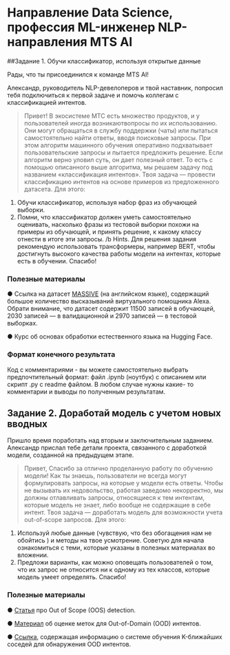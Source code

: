 # Направление Data Science, профессия ML-инженер NLP-направления MTS AI
##Задание 1. Обучи классификатор, используя открытые данные

Рады, что ты присоединился к команде MTS AI!

Александр, руководитель NLP-девелоперов и твой наставник, попросил тебя подключиться к первой задаче и помочь коллегам с классификацией интентов.

> Привет! В экосистеме МТС есть множество продуктов, и у пользователей иногда возникаютвопросы по их использованию. Они могут обращаться в службу поддержки (чаты) или пытаться самостоятельно найти ответы, вводя поисковые запросы. При этом алгоритм машинного обучения оперативно подхватывает пользовательские запросы и пытается предложить решение. Если алгоритм верно уловил суть, он дает полезный ответ. То есть с помощью описанного выше алгоритма, мы решаем задачу под названием «классификация интентов».
Твоя задача — провести классификацию интентов на основе примеров из предложенного датасета.
Для этого:
1. Обучи классификатор, используя набор фраз из обучающей выборки.
2. Помни, что классификатор должен уметь самостоятельно оценивать, насколько фразы из тестовой выборки похожи на примеры из обучающей, и принять решение, к какому классу отнести в итоге эти запросы.
/b Hints. Для решения задания рекомендую использовать трансформеры, например BERT, чтобы достигнуть высокого качества работы модели на интентах, которые есть в обучении. Спасибо!


### Полезные материалы
● Ссылка на датасет [MASSIVE](https://huggingface.co/datasets/AmazonScience/massive/viewer/en-US/train) (на английском языке), содержащий большое
количество высказываний виртуального помощника Alexa. Обрати внимание, что
датасет содержит 11500 записей в обучающей, 2030 записей — в валидационной и
2970 записей — в тестовой выборках.

● Курс об основах обработки естественного языка на Hugging Face.

### Формат конечного результата
Код с комментариями - вы можете самостоятельно выбрать предпочтительный формат: файл
.ipynb (ноутбук) с описанием или скрипт .py с readme файлом. В любом случае нужны какие-
то комментарии и выводы по полученным результатам.



## Задание 2. Доработай модель с учетом новых вводных
Пришло время поработать над вторым и заключительным заданием. Александр прислал тебе
детали проекта, связанного с доработкой модели, созданной на предыдущем этапе.
>Привет,
Спасибо за отлично проделанную работу по обучению модели!
Как ты знаешь, пользователи не всегда могут формулировать запросы, на которые у
модели есть ответы. Чтобы не вызывать их недовольство, работая заведомо некорректно,
мы должны отлавливать запросы, относящиеся к тем интентам, которые модель не знает,
либо вообще не содержащие в себе интент.
Твоя задача — доработать модель для возможности учета out-of-scope запросов.
Для этого:
1. Используй любые данные (чувствую, что без обогащения нам не обойтись ) и
методы на твое усмотрение. Советую для начала ознакомиться с теми, которые
указаны в полезных материалах во вложении.
2. Предложи варианты, как можно оповещать пользователей о том, что их запрос не
относится ни к одному из тех классов, которые модель умеет определять.
Спасибо!

### Полезные материалы
● [Статья](https://aclanthology.org/2022.emnlp-industry.51/) про Out of Scope (OOS) detection.

● [Материал](https://arxiv.org/abs/2211.05561) об оценке меток для Out-of-Domain (OOD) интентов.

● [Ссылка](https://aclanthology.org/2022.emnlp-main.98/), содержащая информацию о системе обучения K-ближайших соседей для
обнаружения OOD интентов.
